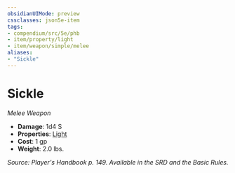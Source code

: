 ```yaml
---
obsidianUIMode: preview
cssclasses: json5e-item
tags:
- compendium/src/5e/phb
- item/property/light
- item/weapon/simple/melee
aliases: 
- "Sickle"
---
```

# Sickle
*Melee Weapon*  

- **Damage**: 1d4 S
- **Properties**: [Light](4-Resources/Compendium/rules/item-properties.md#Light)
- **Cost**: 1 gp
- **Weight**: 2.0 lbs.

*Source: Player's Handbook p. 149. Available in the SRD and the Basic Rules.*
